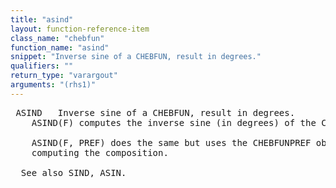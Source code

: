 ```yaml
---
title: "asind"
layout: function-reference-item
class_name: "chebfun"
function_name: "asind"
snippet: "Inverse sine of a CHEBFUN, result in degrees."
qualifiers: ""
return_type: "varargout"
arguments: "(rhs1)"
---
```


<pre class="help-text"> ASIND   Inverse sine of a CHEBFUN, result in degrees.
    ASIND(F) computes the inverse sine (in degrees) of the CHEBFUN F.
 
    ASIND(F, PREF) does the same but uses the CHEBFUNPREF object PREF when
    computing the composition.
 
  See also SIND, ASIN.
</pre>